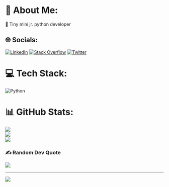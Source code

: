 # 💫 About Me:
🌱 Tiny mini jr. python developer<br>


## 🌐 Socials:
[![LinkedIn](https://img.shields.io/badge/LinkedIn-%230077B5.svg?logo=linkedin&logoColor=white)](https://linkedin.com/in/hkumsaltastepe) [![Stack Overflow](https://img.shields.io/badge/-Stackoverflow-FE7A16?logo=stack-overflow&logoColor=white)](https://stackoverflow.com/users/user:22205605) [![Twitter](https://img.shields.io/badge/Twitter-%231DA1F2.svg?logo=Twitter&logoColor=white)](https://twitter.com/steinhugeln) 

# 💻 Tech Stack:
![Python](https://img.shields.io/badge/python-3670A0?style=for-the-badge&logo=python&logoColor=ffdd54)
# 📊 GitHub Stats:
![](https://github-readme-stats.vercel.app/api?username=kumsaltastepe&theme=dark&hide_border=false&include_all_commits=false&count_private=false)<br/>
![](https://github-readme-streak-stats.herokuapp.com/?user=kumsaltastepe&theme=dark&hide_border=false)<br/>
![](https://github-readme-stats.vercel.app/api/top-langs/?username=kumsaltastepe&theme=dark&hide_border=false&include_all_commits=false&count_private=false&layout=compact)

### ✍️ Random Dev Quote
![](https://quotes-github-readme.vercel.app/api?type=horizontal&theme=radical)


---
[![](https://visitcount.itsvg.in/api?id=kumsaltastepe&icon=0&color=0)](https://visitcount.itsvg.in)
